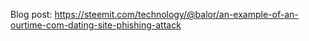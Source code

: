 Blog post: https://steemit.com/technology/@balor/an-example-of-an-ourtime-com-dating-site-phishing-attack

